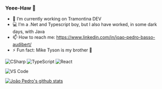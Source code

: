 ### Yeee-Haw 👋

- 🔭 I’m currently working on Tramontina DEV
- 💻 I’m a .Net and Typescript boy, but I also have worked, in some dark days, with Java
- 📫 How to reach me: https://www.linkedin.com/in/joao-pedro-basso-audibert/
- ⚡ Fun fact: Mike Tyson is my brother 🥋

![CSharp](https://img.shields.io/badge/-.Net-CB96F8?style=flat-square&logo=dotnet&logoColor=white)
![TypeScript](https://img.shields.io/badge/-TypeScript-007ACC?style=flat-square&logo=typescript&logoColor=white)
![React](https://img.shields.io/badge/-React-%23282C34?style=flat-square&logo=react)

![VS Code](https://img.shields.io/badge/-VSCode-%23007ACC?style=flat-square&logo=visual-studio-code)

[![João Pedro's github stats](https://github-readme-stats.vercel.app/api?username=JpAudibert)](https://github.com/JpAudibert)

